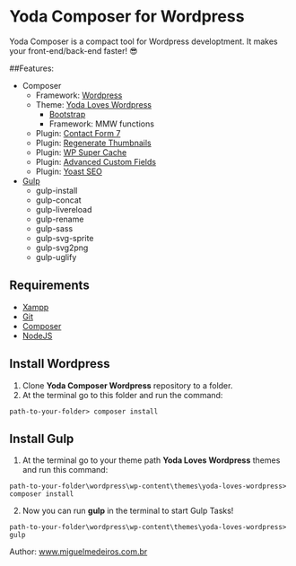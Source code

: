 # Yoda Composer for Wordpress
Yoda Composer is a compact tool for Wordpress developtment.
It makes your front-end/back-end faster! :sunglasses:

##Features:
* Composer
  * Framework: [Wordpress](https://wordpress.org/) 
  * Theme: [Yoda Loves Wordpress](https://github.com/MiguelMedeiros/yoda-loves-wordpress)
    * [Bootstrap](http://getbootstrap.com/)
    * Framework: MMW functions
  * Plugin: [Contact Form 7](https://wordpress.org/plugins/contact-form-7/)
  * Plugin: [Regenerate Thumbnails](https://wordpress.org/plugins/regenerate-thumbnails/)
  * Plugin: [WP Super Cache](https://wordpress.org/plugins/wp-super-cache/)
  * Plugin: [Advanced Custom Fields](https://wordpress.org/plugins/advanced-custom-fields/)
  * Plugin: [Yoast SEO](https://wordpress.org/plugins/wordpress-seo/)
* [Gulp](http://gulpjs.com/)
  * gulp-install
  * gulp-concat
  * gulp-livereload
  * gulp-rename
  * gulp-sass
  * gulp-svg-sprite
  * gulp-svg2png
  * gulp-uglify

## Requirements
* [Xampp](https://www.apachefriends.org)
* [Git](https://git-scm.com/)
* [Composer](https://getcomposer.org/)
* [NodeJS](https://nodejs.org/)

## Install Wordpress
1. Clone __Yoda Composer Wordpress__ repository to a folder.
2. At the terminal go to this folder and run the command: 

  ```
path-to-your-folder> composer install
  ```

## Install Gulp
1. At the terminal go to your theme path __Yoda Loves Wordpress__ themes and run this command:

  ```
path-to-your-folder\wordpress\wp-content\themes\yoda-loves-wordpress> composer install
  ```
2. Now you can run __gulp__ in the terminal to start Gulp Tasks!

  ```
path-to-your-folder\wordpress\wp-content\themes\yoda-loves-wordpress> gulp
  ```

Author: www.miguelmedeiros.com.br
